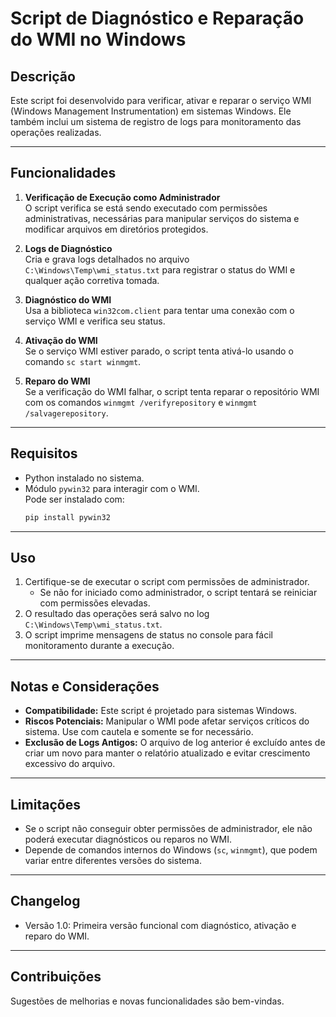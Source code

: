# Script de Diagnóstico e Reparação do WMI no Windows

## Descrição
Este script foi desenvolvido para verificar, ativar e reparar o serviço WMI (Windows Management Instrumentation) em sistemas Windows. Ele também inclui um sistema de registro de logs para monitoramento das operações realizadas.

---

## Funcionalidades

1. **Verificação de Execução como Administrador**  
   O script verifica se está sendo executado com permissões administrativas, necessárias para manipular serviços do sistema e modificar arquivos em diretórios protegidos.

2. **Logs de Diagnóstico**  
   Cria e grava logs detalhados no arquivo `C:\Windows\Temp\wmi_status.txt` para registrar o status do WMI e qualquer ação corretiva tomada.

3. **Diagnóstico do WMI**  
   Usa a biblioteca `win32com.client` para tentar uma conexão com o serviço WMI e verifica seu status.

4. **Ativação do WMI**  
   Se o serviço WMI estiver parado, o script tenta ativá-lo usando o comando `sc start winmgmt`.

5. **Reparo do WMI**  
   Se a verificação do WMI falhar, o script tenta reparar o repositório WMI com os comandos `winmgmt /verifyrepository` e `winmgmt /salvagerepository`.

---

## Requisitos
- Python instalado no sistema.
- Módulo `pywin32` para interagir com o WMI.  
  Pode ser instalado com:
  ```bash
  pip install pywin32
  ```

---

## Uso
1. Certifique-se de executar o script com permissões de administrador.  
   - Se não for iniciado como administrador, o script tentará se reiniciar com permissões elevadas.
2. O resultado das operações será salvo no log `C:\Windows\Temp\wmi_status.txt`.
3. O script imprime mensagens de status no console para fácil monitoramento durante a execução.

---

## Notas e Considerações
- **Compatibilidade:** Este script é projetado para sistemas Windows.  
- **Riscos Potenciais:** Manipular o WMI pode afetar serviços críticos do sistema. Use com cautela e somente se for necessário.
- **Exclusão de Logs Antigos:** O arquivo de log anterior é excluído antes de criar um novo para manter o relatório atualizado e evitar crescimento excessivo do arquivo.

---

## Limitações
- Se o script não conseguir obter permissões de administrador, ele não poderá executar diagnósticos ou reparos no WMI.
- Depende de comandos internos do Windows (`sc`, `winmgmt`), que podem variar entre diferentes versões do sistema.

---

## Changelog
- Versão 1.0: Primeira versão funcional com diagnóstico, ativação e reparo do WMI.

---

## Contribuições
Sugestões de melhorias e novas funcionalidades são bem-vindas.
